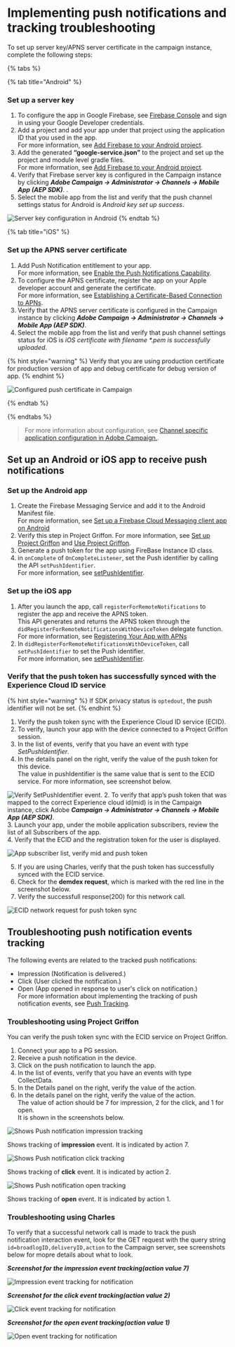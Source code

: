 # Implementing push notifications and tracking troubleshooting
                         
To set up server key/APNS server certificate in the campaign instance, complete the following steps:  

{% tabs %}

{% tab title="Android" %}
### Set up a server key

   1. To configure the app in Google Firebase, see [Firebase Console](https://console.firebase.google.com/) and sign in using your Google Developer credentials. 
   2. Add a project and add your app under that project using the application ID that you used in the app.  
   For more information, see [Add Firebase to your Android project](https://firebase.google.com/docs/android/setup#console).
   3. Add the generated **“google-service.json”** to the project and set up the project and module level gradle files.  
   For more information, see [Add Firebase to your Android project](https://firebase.google.com/docs/android/setup#console).
   4. Verify that Firebase server key is configured in the Campaign instance by clicking **_Adobe Campaign -> Administrator -> Channels -> Mobile App (AEP SDK)_**.    .
   5. Select the mobile app from the list and verify that the push channel settings status for Android is _Android key set up success_.  
   
   ![Server key configuration in Android](../../.gitbook/assets/android_server_key.png "Server key configuration in Android.")
{% endtab %}

{% tab title="iOS" %}

### Set up the APNS server certificate

   1. Add Push Notification entitlement to your app.  
   For more information, see [Enable the Push Notifications Capability](https://developer.apple.com/documentation/usernotifications/registering_your_app_with_apns?language=objc).
   2. To configure the APNS certificate, register the app on your Apple developer account and generate the certificate.  
   For more information, see [Establishing a Certificate-Based Connection to APNs](https://developer.apple.com/documentation/usernotifications/setting_up_a_remote_notification_server/establishing_a_certificate-based_connection_to_apns?language=objc).
   3. Verify that the APNS server certificate is configured in the Campaign instance by clicking **_Adobe Campaign -> Administrator -> Channels -> Mobile App (AEP SDK)_**.    
   4. Select the mobile app from the list and verify that push channel settings status for iOS is _iOS certificate with filename *.pem is successfully uploaded_.  
   
 {% hint style="warning" %}
 Verify that you are using production certificate for production version of app and debug certificate for debug version of app.
 {% endhint %}
   
   ![Configured push certificate in Campaign](../../.gitbook/assets/campaign_ios_cert_configured.png "Configured push certificate in Campaign.")
   
{% endtab %}

{% endtabs %}
   
> For more information about configuration, see [Channel specific application configuration in Adobe Campaign.](https://helpx.adobe.com/campaign/kb/configuring-app-sdk.html#ChannelspecificapplicationconfigurationinAdobeCampaign).  
  
## Set up an Android or iOS app to receive push notifications  

### Set up the Android app  

   1. Create the Firebase Messaging Service and add it to the Android Manifest file.  
   For more information, see [Set up a Firebase Cloud Messaging client app on Android](https://firebase.google.com/docs/cloud-messaging/android/client)
   2. Verify this step in Project Griffon.
   For more information, see [Set up Project Griffon](https://aep-sdks.gitbook.io/docs/beta/project-griffon/set-up-project-griffon) and [Use Project Griffon](https://aep-sdks.gitbook.io/docs/beta/project-griffon/using-project-griffon).  
   3. Generate a push token for the app using FireBase Instance ID class.  
   4. in `onComplete` of `OnCompleteListener`, set the Push identifier by calling the API `setPushIdentifier`.  
   For more information, see [setPushIdentifier](https://aep-sdks.gitbook.io/docs/using-mobile-extensions/adobe-analytics-mobile-services#set-up-push-messaging).   
   

### Set up the iOS app  
  
  1. After you launch the app, call `registerForRemoteNotifications` to register the app and receive the APNS token.  
  This API generates and returns the APNS token through the `didRegisterForRemoteNotificationsWithDeviceToken` delegate function.  
  For more information, see [Registering Your App with APNs](https://developer.apple.com/documentation/usernotifications/registering_your_app_with_apns?language=objc)
  2. In `didRegisterForRemoteNotificationsWithDeviceToken`, call `setPushIdentifier` to set the Push identifier.  
  For more information, see [setPushIdentifier](https://aep-sdks.gitbook.io/docs/using-mobile-extensions/adobe-analytics-mobile-services#set-up-push-messaging).
 
### Verify that the push token has successfully synced with the Experience Cloud ID service

{% hint style="warning" %}
If SDK privacy status is `optedout`, the push identifier will not be set.
{% endhint %}

   1. Verify the push token sync with the Experience Cloud ID service (ECID).  
   2. To verify, launch your app with the device connected to a Project Griffon session.   
   3. In the list of events, verify that you have an event with type _SetPushIdentifier_.
   4. In the details panel on the right, verify the value of the push token for this device.  
      The value in pushIdentifier is the same value that is sent to the ECID service. For more information, see screenshot   below.  
      
![Verify SetPushIdentifier event.](../../.gitbook/assets/push_token_to_identity.png "Verify SetPushIdentifier event.")
   2. To verify that app’s push token that was mapped to the correct Experience cloud id(mid) is in the Campaign instance, click Adobe **_Campaign -> Administrator -> Channels -> Mobile App (AEP SDK)_**.  
   3. Launch your app, under the mobile application subscribers, review the list of all Subscribers of the app.  
   4. Verify that the ECID and the registration token for the user is displayed.  
   
   ![App subscriber list, verify mid and push token](../../.gitbook/assets/campaign_app_subscriber_list.png "App subscriber list, verify mid and push token.")  
   
   5. If you are using Charles, verify that the push token has successfully synced with the ECID service.  
   6. Check for the **demdex request**, which is marked with the red line in the screenshot below.  
   7. Verify the successfull response(200) for this network call.       
 
 ![ECID network request for push token sync](../../.gitbook/assets/push_identifier.png "ECID network request for push token sync.")
 
 
 ## Troubleshooting push notification events tracking  

The following events are related to the tracked push notifications:
  * Impression (Notification is delivered.)
  * Click (User clicked the notification.)
  * Open (App opened in response to user's click on notification.)  
  For more information about implementing the tracking of push notification events, see [Push Tracking](https://helpx.adobe.com/campaign/kb/push-tracking.html).  
  
###  Troubleshooting using Project Griffon  

  You can verify the push token sync with the ECID service on Project Griffon.  
  
  1. Connect your app to a PG session.  
  2. Receive a push notification in the device.  
  3. Click on the push notification to launch the app.
  4. In the list of events, verify that you have an events with type CollectData.  
  5. In the Details panel on the right, verify the value of the action.  
  6. In the details panel on the right, verify the value of the action.  
  The value of action should be 7 for impression, 2 for the click, and 1 for open.  
  It is shown in the screenshots below.  
  
   ![Shows Push notification impression tracking](../../.gitbook/assets/push_tracking_impression.png "Shows Push notification impression tracking.")
   
   Shows tracking of **impression** event. It is indicated by action 7.
   
   ![Shows Push notification click tracking](../../.gitbook/assets/push_tracking_click.png "Shows Push notification click tracking.")
   
   Shows tracking of **click** event. It is indicated by action 2.
   
   ![Shows Push notification open tracking](../../.gitbook/assets/push_tracking_open.png "Shows Push notification open tracking.")
   
   Shows tracking of **open** event. It is indicated by action 1.
  
  
###  Troubleshooting using Charles  

To verify that a successful network call is made to track the push notification interaction event, look for the GET request with the query string `id=broadlogID,deliveryID,action` to the Campaign server, see screenshots below for mopre details about what to look.  

**_Screenshot for the impression event tracking(action value 7)_**

![Impression event tracking for notification](../../.gitbook/assets/tracking_impression.png "Impression event tracking for notification.")

**_Screenshot for the click event tracking(action value 2)_**

![Click event tracking for notification](../../.gitbook/assets/tracking_click.png "Click event tracking for notification.")

_**Screenshot for the open event tracking(action value 1)**_

![Open event tracking for notification](../../.gitbook/assets/tracking_open.png "Open event tracking for notification.")


